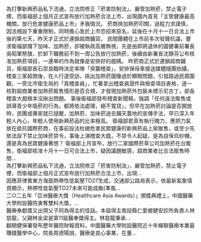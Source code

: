 為打擊新興菸品私下流通，立法院修正「菸害防制法」，嚴管加熱菸，禁止電子煙，而衛福部上個月正式宣布放行加熱菸合法上市，出現國內首見「主管健康最高機關，放行危害健康菸品上市」矛盾情況。
菸商挾加熱菸叩關，過程力求謹慎，因法規設下重重限制，同時擔心急於上市恐招來惡名，延後在十月十一日合法上市後的第七天，昨天才正式於連鎖超商鋪貨。
民間團體在上市前多次發聲抗議，要求衛福部擋下加味、加熱菸，卻被執政高層無視，先是由即將退休的國健署前署長吳昭軍祭旗，於卸下職務前不到一周公告放行加熱菸，後續由新署長沈靜芬公布核准加熱菸項目，一連串的作為就像是安排好的戲碼。
昨菸商正式於連鎖超商鋪貨，衛福部長石崇良臨時決定率隊「突襲稽查」，安排保母車接送媒體隨團拍攝，稽查三家超商後，在人行道受訪，挑出加熱菸圖像過於顯眼問題，引發路過民眾圍觀，一旁北市衛生局的「真稽查員」，忙著拿出稽查員證件與檢查項目表格，逐一核對超商業者加熱菸販售情形是否合規，才發現加熱菸外包裝未標示尼古丁，部長稽查大戲根本沒揪出問題。
事後衛福部發布稽查新聞稿，強調「任何違法販售或誤導青少年吸菸的行為，都將依法處理，絕不寬貸」，但早在加熱菸討論是否開放時，民團或專家就已提醒，加熱菸、加味菸過去鋪天蓋地的宣傳手法，早已深入年輕人內心，年輕人使用新興菸品的比率極高。
衛福部若真有執行魄力，應把力氣放在抵抗國際菸商，在事前設法杜絕危害民眾健康的新興菸品上架販售，或至少先依法設下禁止加味菸禁令，事後上演稽查大戲，不禁令人起疑，是為自保烏紗帽，還是真為民眾健康著想？
                    衛福部上月宣布，放行二家國際菸草公司加熱菸在台販售，衛福部核准十月十一日可合法上市，疑因議題敏感，超商業者比合法販售時間...                  
                    為打擊新興菸品私下流通，立法院修正「菸害防制法」，嚴管加熱菸，禁止電子煙，而衛福部上個月正式宣布放行加熱菸合法上市，出現...                  
                    因應菲律賓東方海面熱帶性低氣壓TD27生成，交通部公路局表示，依最新氣象情資顯示，熱帶性低氣壓TD27未來可能成颱(準風...                  
                    二○二五年「亞洲醫療大獎（Healthcare Asia Awards）」頒獎典禮上，中國醫藥大學附設醫院勇奪雙料大獎，...                  
                    醫療奉獻獎又出現父子同為得主的佳話。本屆得主南投縣仁愛鄉健安診所負責人林慈龍，父親林金梁是第11屆醫奉獎得主。林慈龍秉承...                  
                    翻開健保署發布歷年醫院財報資料，中國醫藥大學附設醫院近十年蟬聯醫療本業最賺錢醫學中心，院長周德陽說，醫療是良心事業，在董...                  